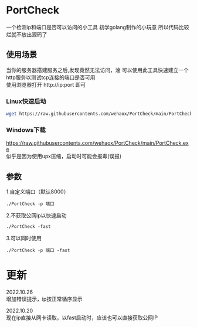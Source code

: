 # PortCheck
一个检测ip和端口是否可以访问的小工具
初学golang制作的小玩意  所以代码比较烂就不放出源码了
## 使用场景  
当你的服务器搭建服务之后,发现竟然无法访问，淦
可以使用此工具快速建立一个http服务以测试tcp连接的端口是否可用  
使用浏览器打开 http://ip:port 即可  
### Linux快速启动
```bash
wget https://raw.githubusercontents.com/wehaox/PortCheck/main/PortCheck && chmod +x ./PortCheck && ./PortCheck -p 8001
```
### Windows下载
https://raw.githubusercontents.com/wehaox/PortCheck/main/PortCheck.exe  
似乎是因为使用upx压缩，启动时可能会报毒(误报)  
## 参数  
1.自定义端口（默认8000）
```shell
./PortCheck -p 端口
```
2.不获取公网ip以快速启动
```shell
./PortCheck -fast 
```
3.可以同时使用
```shell
./PortCheck -p 端口 -fast
```

# 更新
2022.10.26  
增加错误提示，ip按正常循序显示  

2022.10.20  
现在ip直接从网卡读取，以fast启动时，应该也可以直接获取公网IP
